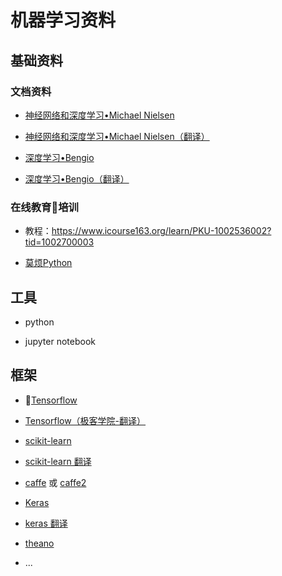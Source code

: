 # 机器学习资料

## 基础资料

### 文档资料

* [神经网络和深度学习•Michael Nielsen](http://neuralnetworksanddeeplearning.com/)

* [神经网络和深度学习•Michael Nielsen（翻译）](https://www.gitbook.com/book/hit-scir/neural-networks-and-deep-learning-zh_cn/details)

* [深度学习•Bengio](http://www.deeplearningbook.org/)
* [深度学习•Bengio（翻译）](https://github.com/exacity/deeplearningbook-chinese)

### 在线教育培训

* 教程：https://www.icourse163.org/learn/PKU-1002536002?tid=1002700003

* [莫烦Python](https://morvanzhou.github.io/)

## 工具

* python

* jupyter notebook

## 框架


* [Tensorflow](https://tensorflow.google.cn/)

* [Tensorflow（极客学院-翻译）](http://wiki.jikexueyuan.com/project/tensorflow-zh/)

* [scikit-learn](https://github.com/scikit-learn/scikit-learn)

* [scikit-learn 翻译](http://sklearn.apachecn.org)

* [caffe](http://caffe.berkeleyvision.org/) 或 [caffe2](https://caffe2.ai/)

* [Keras](https://keras.io/)

* [keras 翻译](https://keras-cn.readthedocs.io/en/latest/)

* [theano](http://deeplearning.net/software/theano/)

* ...